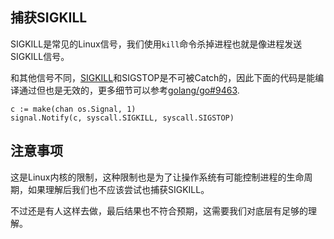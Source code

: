 ## 捕获SIGKILL

SIGKILL是常见的Linux信号，我们使用`kill`命令杀掉进程也就是像进程发送SIGKILL信号。

和其他信号不同，[SIGKILL](https://en.wikipedia.org/wiki/Unix_signal#SIGKILL)和SIGSTOP是不可被Catch的，因此下面的代码是能编译通过但也是无效的，更多细节可以参考[golang/go#9463](https://github.com/golang/go/issues/9463).

```
c := make(chan os.Signal, 1)
signal.Notify(c, syscall.SIGKILL, syscall.SIGSTOP)
```

## 注意事项

这是Linux内核的限制，这种限制也是为了让操作系统有可能控制进程的生命周期，如果理解后我们也不应该尝试也捕获SIGKILL。

不过还是有人这样去做，最后结果也不符合预期，这需要我们对底层有足够的理解。
